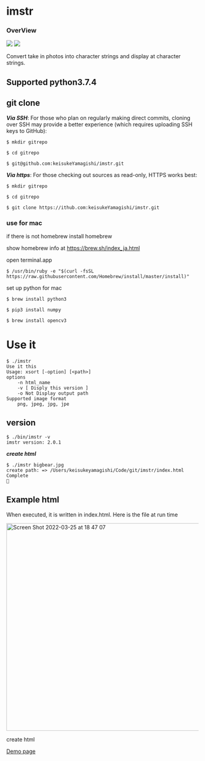 # imstr

### OverView

[![](https://img.shields.io/badge/lang-python3-red)](https://www.python.org/doc/)
[![](https://img.shields.io/apm/l/vim-mode.svg)](https://github.com/keisukeYamagishi/ImageToStr/blob/master/LICENSE)

Convert take in photos into character strings and display at character strings.

## Supported python3.7.4

## git clone

***Via SSH***: For those who plan on regularly making direct commits, cloning over SSH may provide a better experience (which requires uploading SSH keys to GitHub):

```
$ mkdir gitrepo

$ cd gitrepo

$ git@github.com:keisukeYamagishi/imstr.git

```

***Via https***: For those checking out sources as read-only, HTTPS works best:

```
$ mkdir gitrepo

$ cd gitrepo

$ git clone https://ithub.com:keisukeYamagishi/imstr.git

```

### use for mac

if there is not homebrew install homebrew  

show homebrew info at https://brew.sh/index_ja.html

open terminal.app

```
$ /usr/bin/ruby -e "$(curl -fsSL https://raw.githubusercontent.com/Homebrew/install/master/install)"
```

set up python for mac

```
$ brew install python3
```

```
$ pip3 install numpy
```

```
$ brew install opencv3
```

# Use it

```
$ ./imstr
Use it this
Usage: xsort [-option] [<path>]
options
	-n html_name
	-v [ Disply this version ]
	-o Not Display output path
Supported image format
	png, jpeg, jpg, jpe
```
## version

```
$ ./bin/imstr -v
imstr version: 2.0.1
```

***create html***

```
$ ./imstr bigbear.jpg 
create path: => /Users/keisukeyamagishi/Code/git/imstr/index.html
Complete
🍺 
```

## Example html

When executed, it is written in index.html.
Here is the file at run time

<img width="542" alt="Screen Shot 2022-03-25 at 18 47 07" src="https://user-images.githubusercontent.com/5553852/160096881-5c616c23-c791-4d9d-9717-afc6ca0d8f3a.png">

create html

[Demo page](https://shichimitoucarashi.com/imstr)
